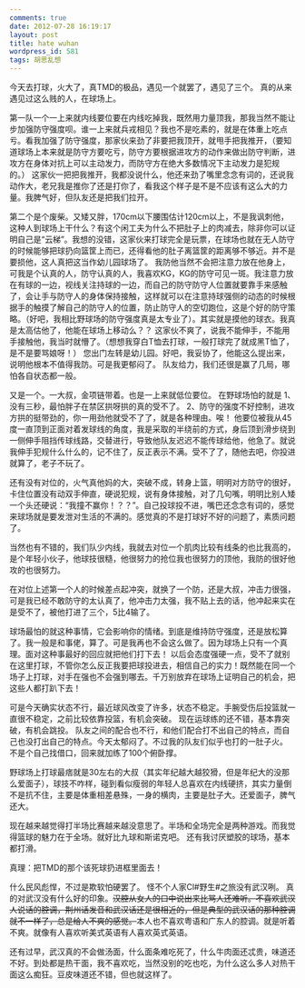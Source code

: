 ```yaml
---
comments: true
date: 2012-07-28 16:19:17
layout: post
title: hate wuhan
wordpress_id: 581
tags: 胡思乱想
---
```


今天去打球，火大了，真TMD的极品，遇见一个就罢了，遇见了三个。
真的从来遇见过这么贱的人，在球场上。

第一队一个一上来就内线要位要在内线吃掉我，既然用力量顶我，那我当然不能让步加强防守强度呗。谁一上来就兵戎相见？我也不是吃素的，就是在体重上吃点亏。看我加强了防守强度，那家伙来劲了非要把我顶开，就甩手把我推开，（要知道球场上本来就是防守方要吃亏，防守方要根据进攻方的动作来做出防守判断，进攻方在身体对抗上可以主动发力，而防守方在绝大多数情况下主动发力是犯规的。）
这家伙一把把我推开，我都没说什么，他还来劲了嘴里念念有词的，还说我动作大，老兄我是推你了还是打你了，看我这个样子是不是不应该有这么大的力量。我脾气好，但队友还是把我们拉开。

第二个是个废柴。又矮又胖，170cm以下腰围估计120cm以上，不是我讽刺他，这种人到球场上干什么？有这个闲工夫为什么不把肚子上的肉减去，除非你可以证明自己是“云梯”。我想的没错，这家伙来打球完全是玩票，在球场也就在无人防守的时候能够把球扔向篮筐上而已，还得看他的肚子离篮筐的距离够不够近。并不是要损他，这人真把这当作幼儿园球场了。
我防他当然不会把注意力放在他身上，可我是个认真的人，防守认真的人，我喜欢KG，KG的防守可见一斑。我注意力放在有球的一边，视线关注持球的一边，而自己的防守防守人位置就要靠手来感触了，会让手与防守人的身体保持接触，这样就可以在注意持球强侧的动态的时候根据手的触摸了解自己的防守人的位置，防止防守人的空切跑位，这是个好的防守策略。（好吧，我相比野球场的防守强度真是太专业了）。其实就是摸他的球衣。我真是太高估他了，他能在球场上移动么？？
这家伙不爽了，说我不能伸手，不能用手接触他，我当时就懵了。（想想我穿白T恤去打球，一般打球完了就成黑T恤了，是不是要骂娘呀！）
您出门左转是幼儿园。好吧，我妥协了，他能这么提出来，说明他根本不值得我防。可是我更郁闷了。
队友给力，我们还很是赢了几局，哪怕各自状态都一般。

又是一个。一大叔，金项链带着。也是一上来就低位要位。
在野球场怕的就是
    1、没有三秒，最怕胖子在禁区拱呀拱的真的受不了。
    2、防守的强度不好控制，进攻方拱的挺带劲的，你一用劲他就受不了了，就是各种理由。唉！
他要位被我从45度一直顶到正面对着发球线的角度，我是采取的半绕前的方式，身后顶到滑步绕到一侧伸手阻挡传球线路，交替进行，导致他队友迟迟不能传球给他，他急了。就说我伸手犯规什么什么的，记不住了，反正表示不满。受不了了，随他去吧，你投进就算了，老子不玩了。

还有没有对位的，火气真他妈的大，突破不成，转身上篮，明明对方防守的很好，卡住位置没有动双手伸直，硬说犯规，说有身体接触，对了几句嘴，明明比别人矮一个头还硬说：“我撞不赢你！？？”。自己投球投不进，嘴巴还念念有词的，感觉来球场就是要发泄对生活的不满的。感觉真的不是打球好不好的问题了，素质问题了。

当然也有不错的，我们队少内线，我就去对位一个肌肉比较有线条的也比我高的，是个年轻小伙子，他球技很糙，他很努力的抢位我也很努力的顶他，我防的很好他攻的也很努力。

在对位上述第一个人的时候差点起冲突，就换了一个防，还是大叔，冲击力很强，可是我已经不敢防守的太认真了，他冲击力太强，我不贴上去的话，他冲起来实在是受不了，被他打进了三个，5比4输了。

球场最怕的就这种事情，它会影响你的情绪。到底是维持防守强度，还是放松算了。我一般是和事佬，算了。可是我再也不会这么做了。因为球场上只有一个真理。面对这种事最好的回应就把他们打下去！
以后会态度强硬一点，受不了就别在这里打球，不管你怎么反正我要把球投进去，相信自己的实力！既然能在同一个场子上打球，对手在强也不会强到哪去。千万别放弃在球场上证明自己的机会，把这些人都打趴下去！

可是今天确实状态不行，最近球风改变了许多，状态不稳定。手腕受伤后投篮就一直很不稳定，之前比较依靠投篮，有机会突破。
现在运球练的还不错，基本靠突破，有机会跳投。
队友之间的配合也不行，和他们配合打不出自己的特点，而自己也没打出自己的特点。今天太郁闷了。不过我的队友们似乎也打的一肚子火。
不是个自己找借口，回来就加练了100个俯卧撑。



野球场上打球最痞就是30左右的大叔（其实年纪越大越狡猾，但是年纪大的没那么爱面子），球技不咋样，碰到看似瘦弱的年轻人总喜欢在内线硬挤，其实力量倒不是抗不住，主要是体重相差悬殊，一身的横肉，主要是肚子大。还爱面子，脾气还大。

现在越来越觉得打半场比赛越来越没意思了。半场和全场完全是两种游戏。而我觉得篮球的魅力在于全场。就好比九球和斯诺克吧。
还有我讨厌塑胶的球场，基本都打滑。

真理：把TMD的那个该死球扔进框里面去！

什么民风彪悍，不过是欺软怕硬罢了。
怪不个人家Cl#野生#之旅没有武汉咧。
真的对武汉没有什么好的印象。<del>汉腔从女人的口中说出来比骂人还难听。不喜欢武汉人说话的腔调，荆州话发音和武汉话还是很相近的，但是典型的武汉话的那种腔调就不一样了，总是给人不爽的感觉。</del>本人也不喜欢粤语和广东人的腔调。就是听着不爽。就像有人喜欢听美式英语有人喜欢英式英语。

还有过早，武汉真的不会做汤面，什么面条难吃死了，什么牛肉面还忒贵，味道还不好。到处都是热干面，我不喜欢吃，当然没别的吃也吃，为什么这么多人对热干面这么痴狂。豆皮味道还不错，但也就这样了。
